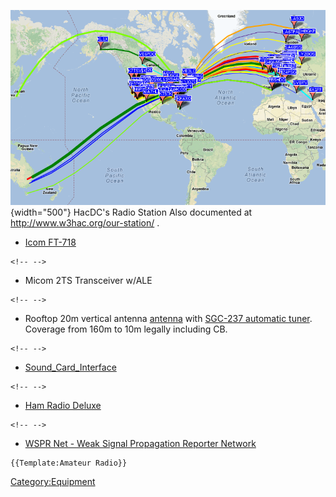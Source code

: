 ![](AllBandTest.png "AllBandTest.png"){width="500"} HacDC's Radio
Station Also documented at <http://www.w3hac.org/our-station/> .

-   [Icom
    FT-718](http://www.icomamerica.com/en/downloads/Default.aspx?Category=20)

```{=html}
<!-- -->
```
-   Micom 2TS Transceiver w/ALE

```{=html}
<!-- -->
```
-   Rooftop 20m vertical antenna
    [antenna](http://www.hacdc.org/2012/08/new-amateur-radio-antenna/)
    with [SGC-237 automatic
    tuner](http://www.sgcworld.com/237ProductPage.html). Coverage from
    160m to 10m legally including CB.

```{=html}
<!-- -->
```
-   [Sound_Card_Interface](Sound_Card_Interface)

```{=html}
<!-- -->
```
-   [Ham Radio Deluxe](http://www.ham-radio-deluxe.com/)

```{=html}
<!-- -->
```
-   [WSPR Net - Weak Signal Propagation Reporter
    Network](http://wsprnet.org)

```{=mediawiki}
{{Template:Amateur Radio}}
```
[Category:Equipment](Category:Equipment)
